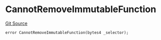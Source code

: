 # CannotRemoveImmutableFunction
[Git Source](https://github.com/thrackle-io/tron/blob/8f8cd9f0e8cf797290e5a764c49efd646c572381/src/protocol/economic/ruleProcessor/RuleProcessorDiamondLib.sol)


```solidity
error CannotRemoveImmutableFunction(bytes4 _selector);
```

